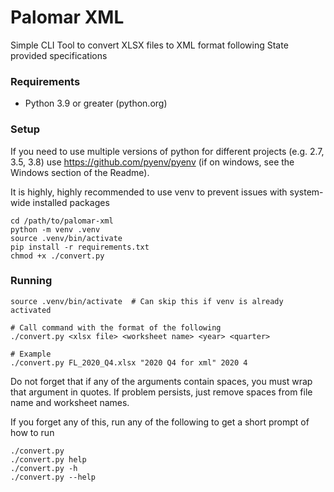 # Palomar XML

Simple CLI Tool to convert XLSX files to XML format following State provided specifications

### Requirements

* Python 3.9 or greater (python.org)

### Setup

If you need to use multiple versions of python for different projects (e.g. 2.7, 3.5, 3.8) use https://github.com/pyenv/pyenv (if on windows, see the Windows section of the Readme).

It is highly, highly recommended to use venv to prevent issues with system-wide installed packages

```
cd /path/to/palomar-xml
python -m venv .venv
source .venv/bin/activate
pip install -r requirements.txt
chmod +x ./convert.py
```

### Running

```
source .venv/bin/activate  # Can skip this if venv is already activated

# Call command with the format of the following
./convert.py <xlsx file> <worksheet name> <year> <quarter>

# Example
./convert.py FL_2020_Q4.xlsx "2020 Q4 for xml" 2020 4
```



Do not forget that if any of the arguments contain spaces, you must wrap that argument in quotes. If problem persists, just remove spaces from file name and worksheet names.

If you forget any of this, run any of the following to get a short prompt of how to run

```
./convert.py
./convert.py help
./convert.py -h
./convert.py --help
```
